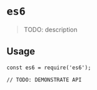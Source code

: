 # `es6`

> TODO: description

## Usage

```
const es6 = require('es6');

// TODO: DEMONSTRATE API
```
